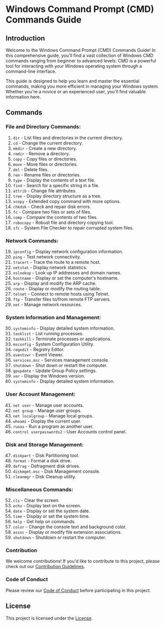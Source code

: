 # Windows Command Prompt (CMD) Commands Guide

## Introduction

Welcome to the Windows Command Prompt (CMD) Commands Guide! In this comprehensive guide, you'll find a vast collection of Windows CMD commands ranging from beginner to advanced levels. CMD is a powerful tool for interacting with your Windows operating system through a command-line interface.

This guide is designed to help you learn and master the essential commands, making you more efficient in managing your Windows system. Whether you're a novice or an experienced user, you'll find valuable information here.

## Commands

### File and Directory Commands:

1. `dir` - List files and directories in the current directory.
2. `cd` - Change the current directory.
3. `mkdir` - Create a new directory.
4. `rmdir` - Remove a directory.
5. `copy` - Copy files or directories.
6. `move` - Move files or directories.
7. `del` - Delete files.
8. `ren` - Rename files or directories.
9. `type` - Display the contents of a text file.
10. `find` - Search for a specific string in a file.
11. `attrib` - Change file attributes.
12. `tree` - Display directory structure as a tree.
13. `xcopy` - Extended copy command with more options.
14. `chkdsk` - Check and repair disk errors.
15. `fc` - Compare two files or sets of files.
16. `comp` - Compare the contents of two files.
17. `robocopy` - Robust file and directory copying tool.
18. `sfc` - System File Checker to repair corrupted system files.

### Network Commands:

19. `ipconfig` - Display network configuration information.
20. `ping` - Test network connectivity.
21. `tracert` - Trace the route to a remote host.
22. `netstat` - Display network statistics.
23. `nslookup` - Look up IP addresses and domain names.
24. `hostname` - Display or set the computer's hostname.
25. `arp` - Display and modify the ARP cache.
26. `route` - Display or modify the routing table.
27. `telnet` - Connect to remote hosts using Telnet.
28. `ftp` - Transfer files to/from remote FTP servers.
29. `net` - Manage network resources.

### System Information and Management:

30. `systeminfo` - Display detailed system information.
31. `tasklist` - List running processes.
32. `taskkill` - Terminate processes or applications.
33. `msconfig` - System Configuration Utility.
34. `regedit` - Registry Editor.
35. `eventvwr` - Event Viewer.
36. `services.msc` - Services management console.
37. `shutdown` - Shut down or restart the computer.
38. `gpupdate` - Update Group Policy settings.
39. `ver` - Display the Windows version.
40. `systeminfo` - Display detailed system information.

### User Account Management:

41. `net user` - Manage user accounts.
42. `net group` - Manage user groups.
43. `net localgroup` - Manage local groups.
44. `whoami` - Display the current user.
45. `runas` - Run a program as another user.
46. `control userpasswords2` - User Accounts control panel.

### Disk and Storage Management:

47. `diskpart` - Disk Partitioning tool.
48. `format` - Format a disk drive.
49. `defrag` - Defragment disk drives.
50. `diskmgmt.msc` - Disk Management console.
51. `cleanmgr` - Disk Cleanup utility.

### Miscellaneous Commands:

52. `cls` - Clear the screen.
53. `echo` - Display text on the screen.
54. `date` - Display or set the system date.
55. `time` - Display or set the system time.
56. `help` - Get help on commands.
57. `color` - Change the console text and background color.
58. `assoc` - Display or modify file extension associations.
59. `shutdown` - Shutdown or restart the computer.

### Contribution
We welcome contributions! If you'd like to contribute to this project, please check out our [Contribution Guidelines](Contribution.md).

### Code of Conduct
Please review our [Code of Conduct](CodeOfConduct.md) before participating in this project.

## License
This project is licensed under the [License](LICENSE).
